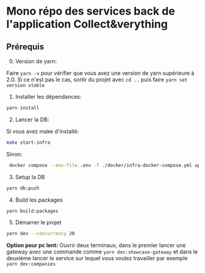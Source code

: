 # Mono répo des services back de l'application Collect&verything

## Prérequis

0. Version de yarn:

Faire `yarn -v` pour vérifier que vous avez une version de yarn supérieure à 2.0.
Si ce n'est pas le cas, sortir du projet avec `cd ..` puis faire `yarn set version stable`

1. Installer les dépendances:

```bash
yarn install
```

2. Lancer la DB:

Si vous avez make d'installé:

```bash
make start-infra
```

Sinon:

```bash
 docker compose --env-file .env -f ./docker/infra-docker-compose.yml up -d --force-recreate --build
```

3. Setup la DB

```bash
yarn db:push
```

4. Build les packages

```bash
yarn build:packages
```

5. Démarrer le projet

```bash
yarn dev --concurrency 20
```

**Option pour pc lent:**
Ouvrir deux terminaux, dans le premier lancer une gateway
avec une commande comme `yarn dev:showcase-gateway` et dans
le deuxième lancer le service sur lequel vous voulez travailler
par exemple `yarn dev:companies`
